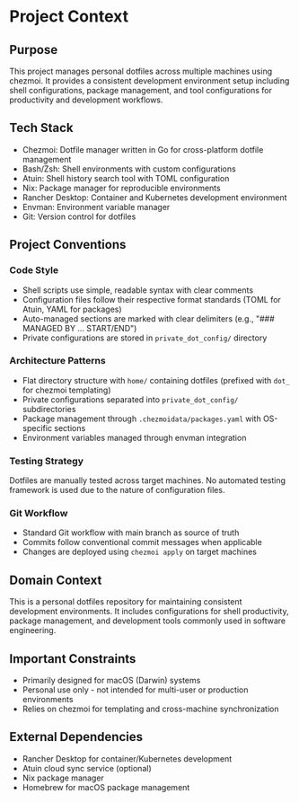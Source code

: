 # Project Context

## Purpose
This project manages personal dotfiles across multiple machines using chezmoi. It provides a consistent development environment setup including shell configurations, package management, and tool configurations for productivity and development workflows.

## Tech Stack
- Chezmoi: Dotfile manager written in Go for cross-platform dotfile management
- Bash/Zsh: Shell environments with custom configurations
- Atuin: Shell history search tool with TOML configuration
- Nix: Package manager for reproducible environments
- Rancher Desktop: Container and Kubernetes development environment
- Envman: Environment variable manager
- Git: Version control for dotfiles

## Project Conventions

### Code Style
- Shell scripts use simple, readable syntax with clear comments
- Configuration files follow their respective format standards (TOML for Atuin, YAML for packages)
- Auto-managed sections are marked with clear delimiters (e.g., "### MANAGED BY ... START/END")
- Private configurations are stored in `private_dot_config/` directory

### Architecture Patterns
- Flat directory structure with `home/` containing dotfiles (prefixed with `dot_` for chezmoi templating)
- Private configurations separated into `private_dot_config/` subdirectories
- Package management through `.chezmoidata/packages.yaml` with OS-specific sections
- Environment variables managed through envman integration

### Testing Strategy
Dotfiles are manually tested across target machines. No automated testing framework is used due to the nature of configuration files.

### Git Workflow
- Standard Git workflow with main branch as source of truth
- Commits follow conventional commit messages when applicable
- Changes are deployed using `chezmoi apply` on target machines

## Domain Context
This is a personal dotfiles repository for maintaining consistent development environments. It includes configurations for shell productivity, package management, and development tools commonly used in software engineering.

## Important Constraints
- Primarily designed for macOS (Darwin) systems
- Personal use only - not intended for multi-user or production environments
- Relies on chezmoi for templating and cross-machine synchronization

## External Dependencies
- Rancher Desktop for container/Kubernetes development
- Atuin cloud sync service (optional)
- Nix package manager
- Homebrew for macOS package management
